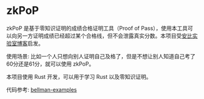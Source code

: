 # zkPoP

zkPoP 是基于零知识证明的成绩合格证明工具（Proof of Pass），使用本工具可以向另一方证明成绩已经超过某个合格线，但不会泄露真实分数。本项目受[安比实验室博客](https://github.com/sec-bit/learning-zkp/blob/master/zkp-intro/1/zkp-back.md)启发。

使用场景: 比如一个人只想向别人证明自己及格了，但是不想让别人知道自己考了60分还是61分，就可以使用 zkPoP。

本项目使用 Rust 开发，可以用于学习 Rust 以及零知识证明。

代码参考: [bellman-examples](https://github.com/arcalinea/bellman-examples)